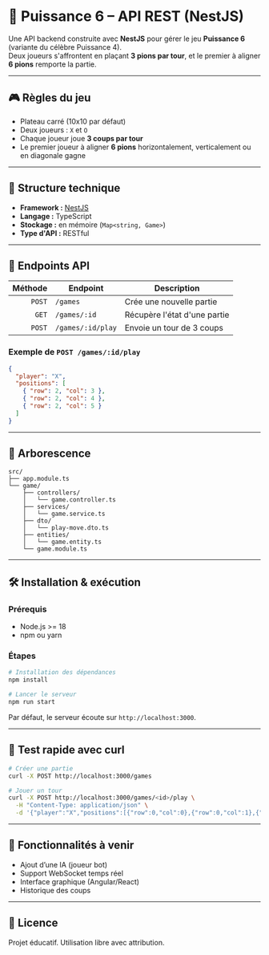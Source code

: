 # 🧠 Puissance 6 – API REST (NestJS)

Une API backend construite avec **NestJS** pour gérer le jeu **Puissance 6** (variante du célèbre Puissance 4).  
Deux joueurs s'affrontent en plaçant **3 pions par tour**, et le premier à aligner **6 pions** remporte la partie.

---

## 🎮 Règles du jeu

- Plateau carré (10x10 par défaut)
- Deux joueurs : `X` et `O`
- Chaque joueur joue **3 coups par tour**
- Le premier joueur à aligner **6 pions** horizontalement, verticalement ou en diagonale gagne

---

## 🧱 Structure technique

- **Framework :** [NestJS](https://nestjs.com/)
- **Langage :** TypeScript
- **Stockage :** en mémoire (`Map<string, Game>`)
- **Type d'API :** RESTful

---

## 🚀 Endpoints API

| Méthode | Endpoint             | Description                            |
|--------:|----------------------|----------------------------------------|
| `POST`  | `/games`             | Crée une nouvelle partie               |
| `GET`   | `/games/:id`         | Récupère l'état d'une partie           |
| `POST`  | `/games/:id/play`    | Envoie un tour de 3 coups              |

### Exemple de `POST /games/:id/play`

```json
{
  "player": "X",
  "positions": [
    { "row": 2, "col": 3 },
    { "row": 2, "col": 4 },
    { "row": 2, "col": 5 }
  ]
}
```

---

## 📂 Arborescence

```
src/
├── app.module.ts
└── game/
    ├── controllers/
    │   └── game.controller.ts
    ├── services/
    │   └── game.service.ts
    ├── dto/
    │   └── play-move.dto.ts
    ├── entities/
    │   └── game.entity.ts
    └── game.module.ts
```

---

## 🛠️ Installation & exécution

### Prérequis

- Node.js >= 18
- npm ou yarn

### Étapes

```bash
# Installation des dépendances
npm install

# Lancer le serveur
npm run start
```

Par défaut, le serveur écoute sur `http://localhost:3000`.

---

## 🧪 Test rapide avec curl

```bash
# Créer une partie
curl -X POST http://localhost:3000/games

# Jouer un tour
curl -X POST http://localhost:3000/games/<id>/play \
  -H "Content-Type: application/json" \
  -d '{"player":"X","positions":[{"row":0,"col":0},{"row":0,"col":1},{"row":0,"col":2}]}'
```

---

## 🧠 Fonctionnalités à venir

- Ajout d’une IA (joueur bot)
- Support WebSocket temps réel
- Interface graphique (Angular/React)
- Historique des coups

---

## 📘 Licence

Projet éducatif. Utilisation libre avec attribution.
